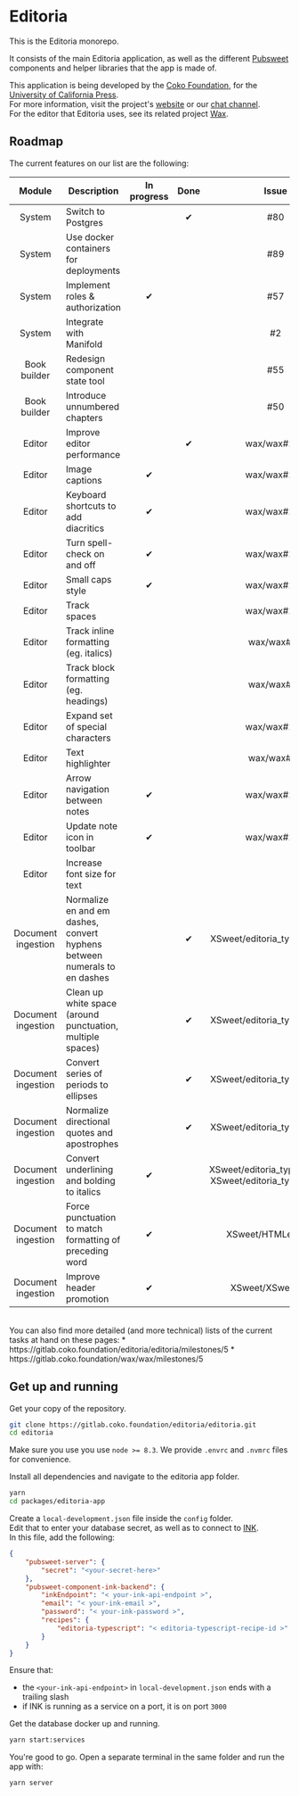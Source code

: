 # Editoria  

This is the Editoria monorepo.  

It consists of the main Editoria application, as well as the different [Pubsweet](https://gitlab.coko.foundation/pubsweet) components and helper libraries that the app is made of.  

This application is being developed by the [Coko Foundation](https://coko.foundation/), for the [University of California Press](http://www.ucpress.edu/).  
For more information, visit the project's [website](https://editoria.pub/) or our [chat channel](https://mattermost.coko.foundation/coko/channels/editoria).  
For the editor that Editoria uses, see its related project [Wax](https://gitlab.coko.foundation/wax/wax).  

## Roadmap
The current features on our list are the following:

|Module             |Description                                    |In progress    |Done     |Issue|
|:---:              |---                                            |:---:          |:---:    |:---:|
|System             |Switch to Postgres                             |               |&#x2714; |#80|
|System             |Use docker containers for deployments          |               |         |#89|
|System             |Implement roles & authorization                |&#x2714;       |         |#57|
|System             |Integrate with Manifold                        |               |         |#2|
|Book builder       |Redesign component state tool                  |               |         |#55|
|Book builder       |Introduce unnumbered chapters                  |               |         |#50|
|Editor             |Improve editor performance                     |               |&#x2714; |wax/wax#120|
|Editor             |Image captions                                 |&#x2714;       |         |wax/wax#127|
|Editor             |Keyboard shortcuts to add diacritics           |&#x2714;       |         |wax/wax#129|
|Editor             |Turn spell-check on and off                    |&#x2714;       |         |wax/wax#124|
|Editor             |Small caps style                               |&#x2714;       |         |wax/wax#125|
|Editor             |Track spaces                                   |               |         |wax/wax#119|
|Editor             |Track inline formatting (eg. italics)          |               |         |wax/wax#40|
|Editor             |Track block formatting (eg. headings)          |               |         |wax/wax#40|
|Editor             |Expand set of special characters               |               |         |wax/wax#128|
|Editor             |Text highlighter                               |               |         |wax/wax#18|
|Editor             |Arrow navigation between notes                 |&#x2714;       |         |wax/wax#133|
|Editor             |Update note icon in toolbar                    |&#x2714;       |         |wax/wax#126|
|Editor             |Increase font size for text                    |               |         |
|Document ingestion |Normalize en and em dashes, convert hyphens between numerals to en dashes|               |&#x2714; |XSweet/editoria_typescript#21
|Document ingestion |Clean up white space (around punctuation, multiple spaces)|               |&#x2714; |XSweet/editoria_typescript#21|
|Document ingestion |Convert series of periods to ellipses          |               |&#x2714; |XSweet/editoria_typescript#21
|Document ingestion |Normalize directional quotes and apostrophes   |               |&#x2714; |XSweet/editoria_typescript#21
|Document ingestion |Convert underlining and bolding to italics     |&#x2714;       |         |XSweet/editoria_typescript#29, XSweet/editoria_typescript#21
|Document ingestion |Force punctuation to match formatting of preceding word|&#x2714;       |         |XSweet/HTMLevator#3|
|Document ingestion |Improve header promotion                       |&#x2714;       |         |XSweet/XSweet#123|

<br/>
You can also find more detailed (and more technical) lists of the current tasks at hand on these pages:
* https://gitlab.coko.foundation/editoria/editoria/milestones/5
* https://gitlab.coko.foundation/wax/wax/milestones/5

## Get up and running  

Get your copy of the repository.  
```sh
git clone https://gitlab.coko.foundation/editoria/editoria.git
cd editoria
```

Make sure you use you use `node >= 8.3`. We provide `.envrc` and `.nvmrc` files for convenience.  

Install all dependencies and navigate to the editoria app folder.  
```sh
yarn
cd packages/editoria-app
```

Create a `local-development.json` file inside the `config` folder.  
Edit that to enter your database secret, as well as to connect to [INK](https://gitlab.coko.foundation/INK/ink-api).  
In this file, add the following:  
```json
{
    "pubsweet-server": {
        "secret": "<your-secret-here>"
    },
    "pubsweet-component-ink-backend": {
        "inkEndpoint": "< your-ink-api-endpoint >",
        "email": "< your-ink-email >",
        "password": "< your-ink-password >",
        "recipes": {
            "editoria-typescript": "< editoria-typescript-recipe-id >"
        }
    }
}
```
Ensure that:
* the `<your-ink-api-endpoint>` in `local-development.json` ends with a trailing slash
* if INK is running as a service on a port, it is on port `3000`

Get the database docker up and running.  
```sh
yarn start:services
```

You're good to go. Open a separate terminal in the same folder and run the app with:  
```sh
yarn server
```
